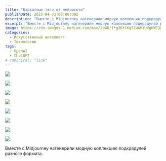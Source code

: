 ```yaml
---
title: "Бархатные тяги от нейросети"
publishDate: 2023-04-03T00:00:00Z
description: "Вместе с Midjourney нагенерили модную коллекцию подкрадулей разного формата."
excerpt: "Вместе с Midjourney нагенерили модную коллекцию подкрадулей разного формата."
image: https://cdn-images-1.medium.com/max/2048/1*g3OtSKqTZwAMiUVgKW73yg.jpeg
categories:
  - Искусственный интеллект
  - Технологии
tags:
  - OpenAI
  - ChatGPT
# canonical: "link"
---
```


![](https://cdn-images-1.medium.com/max/2048/1*Sd4YE2RTMgZY7EWnMmxXUw.jpeg)

![](https://cdn-images-1.medium.com/max/2048/1*wNy74G2weAbrFWk7flk7oA.jpeg)

![](https://cdn-images-1.medium.com/max/2048/1*t18bfIc6pvUFLqKECV8c7g.jpeg)

![](https://cdn-images-1.medium.com/max/2048/1*VJnZd3BWTQQJtnRtzY0usA.jpeg)

![](https://cdn-images-1.medium.com/max/2048/1*Y-3-IHhkEqhXzxSqOnciDg.jpeg)

![](https://cdn-images-1.medium.com/max/2048/1*JpSHbbHPdWnAEn8PdzQP-g.jpeg)

![](https://cdn-images-1.medium.com/max/2048/1*CZwARW8o1yQAqrIROQH93Q.jpeg)

![](https://cdn-images-1.medium.com/max/2048/1*qYNfZKIxp_uZYCK_qpsLUQ.jpeg)

Вместе с Midjourney нагенерили модную коллекцию подкрадулей разного формата.
